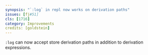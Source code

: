 ```yaml
---
synopsis: "`:log` in repl now works on derivation paths"
issues: [fj#51]
cls: [1716]
category: Improvements
credits: [goldstein]
---
```


`:log` can now accept store derivation paths in addition to derivation expressions.
